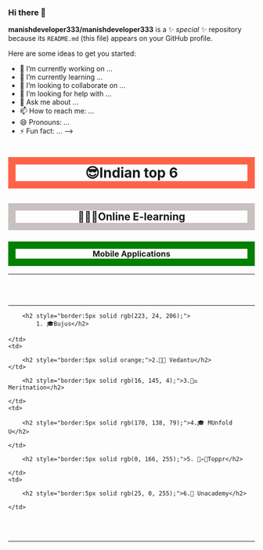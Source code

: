### Hi there 👋
**manishdeveloper333/manishdeveloper333** is a ✨ _special_ ✨ repository because its `README.md` (this file) appears on your GitHub profile.

Here are some ideas to get you started:

- 🔭 I’m currently working on ...
- 🌱 I’m currently learning ...
- 👯 I’m looking to collaborate on ...
- 🤔 I’m looking for help with ...
- 💬 Ask me about ...
- 📫 How to reach me: ...
- 😄 Pronouns: ...
- ⚡ Fun fact: ...
-->


<!DOCTYPE html>
<html lang="en">

<head>
    <meta charset="UTF-8">
    <meta http-equiv="X-UA-Compatible" content="IE=edge">
    <meta name="viewport" content="width=device-width, initial-scale=1.0">
    <title>Top 10 E-learning Mobile App</title>
</head>
<style>
    body {
        background-color: ;
    }
</style>
<center>
    <h1 style="border:15px solid Tomato;">😎Indian top 6</h1>
    <h2 style="border:15px solid rgb(201, 192, 192);">🧑🏼‍💻Online E-learning</h2>
    <h3 style="border:15px solid green;"> Mobile Applications</h3>
</center>
<hr>
<br>
<table cellspacing="30px" cellpadding="30px">
</table>
<hr>
<tr>
    <td>

        <h2 style="border:5px solid rgb(223, 24, 206);">
            1. 🎓Bujus</h2>

    </td>
    <td>

        <h2 style="border:5px solid orange;">2.🤵😀 Vedantu</h2>
    </td>

</tr>
<tr>
    <td>

        <h2 style="border:5px solid rgb(16, 145, 4);">3.👨‍⚖️ Meritnation</h2>

    </td>
    <td>

        <h2 style="border:5px solid rgb(170, 138, 79);">4.🎓 MUnfold U</h2>

    </td>
</tr>
<tr>
    <td>

        <h2 style="border:5px solid rgb(0, 166, 255);">5. 👑✍🏻Toppr</h2>

    </td>
    <td>

        <h2 style="border:5px solid rgb(25, 0, 255);">6.🤵 Unacademy</h2>

    </td>
</tr>
</table>

<br>
<br>
<hr>

</body>

</html>
